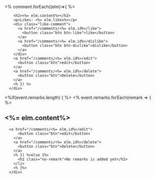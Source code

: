  <div id="comment">
        <% comment.forEach((elm)=>{ %>

        <h2><%= elm.content%></h2>
        <p>Likes: <%= elm.likes%></p>
        <div class="like-comment">
          <a href="/comments/<%= elm.id%>/like">
            <button class="btn btn-like">like</button>
          </a>
          <a href="/comments/<%= elm.id%>/dislike">
            <button class="btn btn-dislike">dislike</button>
          </a>
        </div>
        <a href="/comments/<%= elm.id%>/edit">
          <button class="btn">edit</button>
        </a>
        <a href="/comments/<%= elm.id%>/delete">
          <button class="btn">Delete</button>
        </a>
        <% }) %>
      </div>

  <div id="comment">
        <%if(event.remarks.length) { %> <% event.remarks.forEach(remark => { %>
        <h2><%= elm.content%></h2>

      <a href="/comments/<%= elm.id%>/edit">
          <button class="btn">edit</button>
        </a>
        <a href="/comments/<%= elm.id%>/delete">
          <button class="btn">Delete</button>
        </a>
        <% }) %>else {%>
          <h2 class="no-remark">No remarks is added yet</h2>
        </li>
        <% }%>
      </div>
